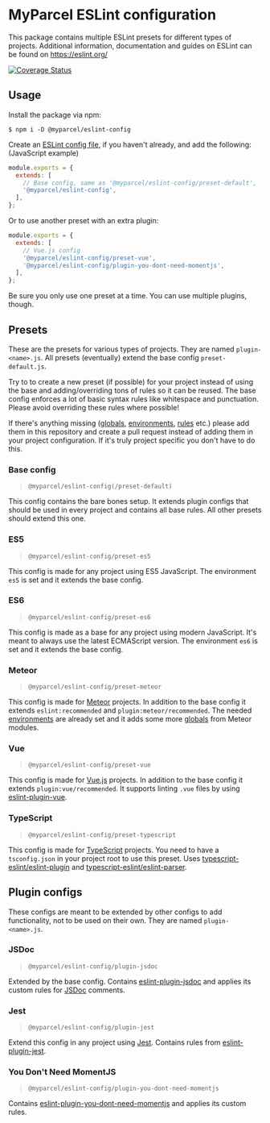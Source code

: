# MyParcel ESLint configuration

This package contains multiple ESLint presets for different types of projects. Additional information, documentation and guides on ESLint can be found on https://eslint.org/ 

[![Coverage Status](https://coveralls.io/repos/github/myparcelnl/eslint-config/badge.svg?branch=master)](https://coveralls.io/github/myparcelnl/eslint-config?branch=master)

## Usage
Install the package via npm:
```
$ npm i -D @myparcel/eslint-config
```

Create an [ESLint config file], if you haven't already, and add the following: (JavaScript example)
```js
module.exports = {
  extends: [
    // Base config, same as '@myparcel/eslint-config/preset-default',
    '@myparcel/eslint-config',
  ],
};
```
Or to use another preset with an extra plugin:    
```js
module.exports = {
  extends: [
    // Vue.js config
    '@myparcel/eslint-config/preset-vue',  
    '@myparcel/eslint-config/plugin-you-dont-need-momentjs',  
  ],
};
```    
Be sure you only use one preset at a time. You can use multiple plugins, though.

## Presets
These are the presets for various types of projects. They are named `plugin-<name>.js`. All presets (eventually) extend the base config `preset-default.js`. 

Try to to create a new preset (if possible) for your project instead of using the base and adding/overriding tons of rules so it can be reused. The base config enforces a lot of basic syntax rules like whitespace and punctuation. Please avoid overriding these rules where possible!

If there's anything missing ([globals], [environments], [rules] etc.) please add them in this repository and create a pull request instead of adding them in your project configuration. If it's truly project specific you don't have to do this.

### Base config 
> `@myparcel/eslint-config(/preset-default)`

This config contains the bare bones setup. It extends plugin configs that should be used in every project and contains all base rules. All other presets should extend this one.

### ES5
> `@myparcel/eslint-config/preset-es5`

This config is made for any project using ES5 JavaScript. The environment `es5` is set and it extends the base config.

### ES6
> `@myparcel/eslint-config/preset-es6`

This config is made as a base for any project using modern JavaScript. It's meant to always use the latest ECMAScript version. The environment `es6` is set and it extends the base config.

### Meteor 
> `@myparcel/eslint-config/preset-meteor`

This config is made for [Meteor] projects. In addition to the base config it extends `eslint:recommended` and `plugin:meteor/recommended`. The needed [environments] are already set and it adds some more [globals] from Meteor modules. 

### Vue
> `@myparcel/eslint-config/preset-vue`

This config is made for [Vue.js] projects. In addition to the base config it extends `plugin:vue/recommended`. It supports linting `.vue` files by using [eslint-plugin-vue].

### TypeScript
> `@myparcel/eslint-config/preset-typescript`

This config is made for [TypeScript] projects. You need to have a `tsconfig.json` in your project root to use this preset. Uses [typescript-eslint/eslint-plugin] and [typescript-eslint/eslint-parser].

## Plugin configs
These configs are meant to be extended by other configs to add functionality, not to be used on their own. They are named `plugin-<name>.js`.

### JSDoc
> `@myparcel/eslint-config/plugin-jsdoc`

Extended by the base config. Contains [eslint-plugin-jsdoc] and applies its custom rules for [JSDoc] comments.

### Jest
> `@myparcel/eslint-config/plugin-jest`

Extend this config in any project using [Jest]. Contains rules from [eslint-plugin-jest].

### You Don't Need MomentJS
> `@myparcel/eslint-config/plugin-you-dont-need-momentjs`

Contains [eslint-plugin-you-dont-need-momentjs] and applies its custom rules.

[ESLint config file]: https://eslint.org/docs/user-guide/configuring
[environments]: https://eslint.org/docs/user-guide/configuring#specifying-environments
[globals]: https://eslint.org/docs/user-guide/configuring#specifying-globals
[rules]: https://eslint.org/docs/rules/
[Meteor]: https://www.meteor.com/
[Vue.js]: https://vuejs.org/
[eslint-plugin-vue]: https://github.com/vuejs/eslint-plugin-vue
[TypeScript]: https://www.typescriptlang.org/
[typescript-eslint]: https://github.com/typescript-eslint/typescript-eslint
[typescript-eslint/eslint-plugin]: https://github.com/typescript-eslint/typescript-eslint/tree/master/packages/eslint-plugin
[typescript-eslint/eslint-parser]: https://github.com/typescript-eslint/typescript-eslint/tree/master/packages/parser
[JSDoc]: https://devdocs.io/jsdoc/
[eslint-plugin-jsdoc]: https://www.npmjs.com/package/eslint-plugin-jsdoc
[Jest]: https://jestjs.io/
[eslint-plugin-jest]: https://www.npmjs.com/package/eslint-plugin-jest
[eslint-plugin-you-dont-need-momentjs]: https://www.npmjs.com/package/eslint-plugin-you-dont-need-momentjs
